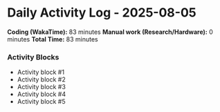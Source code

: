 # Daily Activity Log - 2025-08-05

**Coding (WakaTime):** 83 minutes
**Manual work (Research/Hardware):** 0 minutes
**Total Time:** 83 minutes

### Activity Blocks
- Activity block #1
- Activity block #2
- Activity block #3
- Activity block #4
- Activity block #5
